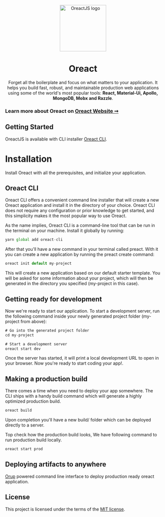 <p align="center">
  <a href="https://oreactjs.com/" rel="noopener" target="_blank"><img width="150" src="https://oreactjs.com/assets/images/logos/oreact.png" alt="OreactJS logo"></a></p>
</p>

<h1 align="center">Oreact</h1>

<div align="center">

Forget all the boilerplate and focus on what matters to your application. It helps you build fast, robust, and maintainable production web applications using some of the world's most popular tools: **React, Material-Ui, Apollo, MongoDB, Mobx and Razzle**.

</div>

### Learn more about Oreact on [Oreact Website ➞](https://oreactjs.com)


## Getting Started

OreactJS is available with CLI installer [Oreact CLI](https://oreactjs.com/docs/cli/introduction).

# Installation
<p class="description">Install Oreact with all the prerequisites, and initialize your application.</p>

## Oreact CLI 
Oreact CLI offers a convenient command line installer that will create a new Oreact application and install it in the directory of your choice.
Oreact CLI does not require any configuration or prior knowledge to get started, and this simplicity makes it the most popular way to use Oreact.  

As the name implies, Oreact CLI is a command-line tool that can be run in the terminal on your machine. Install it globally by running:  
  
```jsx
yarn global add oreact-cli
```

After that you'll have a new command in your terminal called preact. With it you can create a new application by running the preact create command:

```jsx
oreact init default my-project
```

This will create a new application based on our default starter template. You will be asked for some information about your project, which will then be generated in the directory you specified (my-project in this case).

## Getting ready for development
Now we're ready to start our application. To start a development server, run the following command inside your newly generated project folder (my-project from above):

```jsx
# Go into the generated project folder
cd my-project

# Start a development server
oreact start dev
```
Once the server has started, it will print a local development URL to open in your browser. Now you're ready to start coding your app!.

## Making a production build
There comes a time when you need to deploy your app somewhere. The CLI ships with a handy build command which will generate a highly optimized production build.
```jsx
oreact build
```
Upon completion you'll have a new build/ folder which can be deployed directly to a server.

Top check how the production build looks, We have following command to run production build locally.   

```jsx
oreact start prod
```


## Deploying artifacts to anywhere  

[Orup](https://oreactjs.com/docs/orup/getting-started) powered command line interface to deploy production ready oreact application.

## License

This project is licensed under the terms of the
[MIT license](/LICENSE).
